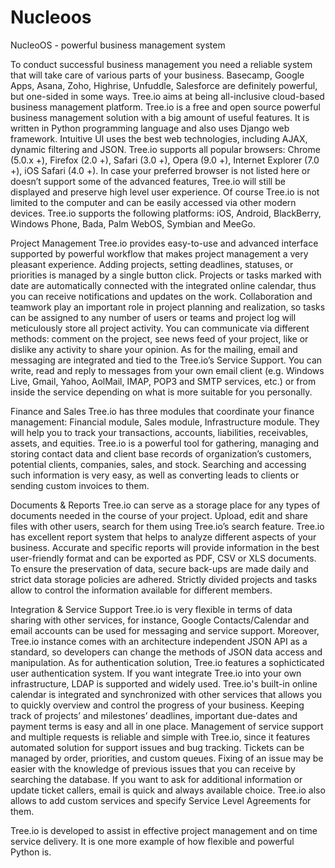 # Nucleoos
NucleoOS - powerful business management system

To conduct successful business management you need a reliable system that will take care of various parts of your business. Basecamp, Google Apps, Asana, Zoho, Highrise, Unfuddle, Salesforce are definitely powerful, but one-sided in some ways. Tree.io aims at being all-inclusive cloud-based business management platform. 
Tree.io is a free and open source powerful business management solution with a big amount of useful features. It is written in Python programming language and also uses Django web framework. 
Intuitive UI uses the best web technologies, including AJAX, dynamic filtering and JSON. Tree.io supports all popular browsers: Chrome (5.0.x +), Firefox (2.0 +), Safari (3.0 +), Opera (9.0 +), Internet Explorer (7.0 +), iOS Safari (4.0 +). In case your preferred browser is not listed here or doesn’t support some of the advanced features, Tree.io will still be displayed and preserve high level user experience. 
Of course Tree.io is not limited to the computer and can be easily accessed via other modern devices. Tree.io supports the following platforms: iOS, Android, BlackBerry, Windows Phone, Bada, Palm WebOS, Symbian and MeeGo.

Project Management
Tree.io provides easy-to-use and advanced interface supported by powerful workflow that makes project management a very pleasant experience. Adding projects, setting deadlines, statuses, or priorities is managed by a single button click. Projects or tasks marked with date are automatically connected with the integrated online calendar, thus you can receive notifications and updates on the work. 
Collaboration and teamwork play an important role in project planning and realization, so tasks can be assigned to any number of users or teams and project log will meticulously store all project activity. You can communicate via different methods: comment on the project, see news feed of your project, like or dislike any activity to share your opinion. 
As for the mailing, email and messaging are integrated and tied to the Tree.io’s Service Support. You can write, read and reply to messages from your own email client (e.g. Windows Live, Gmail, Yahoo, AolMail, IMAP, POP3 and SMTP services, etc.) or from inside the service depending on what is more suitable for you personally.

Finance and Sales
Tree.io has three modules that coordinate your finance management: Financial module, Sales module, Infrastructure module. They will help you to track your transactions, accounts, liabilities, receivables, assets, and equities. 
Tree.io is a powerful tool for gathering, managing and storing contact data and client base records of organization’s customers, potential clients, companies, sales, and stock. Searching and accessing such information is very easy, as well as converting leads to clients or sending custom invoices to them.

Documents & Reports
Tree.io can serve as a storage place for any types of documents needed in the course of your project. Upload, edit and share files with other users, search for them using Tree.io’s search feature. 
Tree.io has excellent report system that helps to analyze different aspects of your business. Accurate and specific reports will provide information in the best user-friendly format and can be exported as PDF, CSV or XLS documents. 
To ensure the preservation of data, secure back-ups are made daily and strict data storage policies are adhered. Strictly divided projects and tasks allow to control the information available for different members.

Integration & Service Support
Tree.io is very flexible in terms of data sharing with other services, for instance, Google Contacts/Calendar and email accounts can be used for messaging and service support. Moreover, Tree.io instance comes with an architecture independent JSON API as a standard, so developers can change the methods of JSON data access and manipulation. As for authentication solution, Tree.io features a sophicticated user authentication system. If you want integrate Tree.io into your own infrastructure, LDAP is supported and widely used. 
Tree.io's built-in online calendar is integrated and synchronized with other services that allows you to quickly overview and control the progress of your business. Keeping track of projects’ and milestones’ deadlines, important due-dates and payment terms is easy and all in one place. 
Management of service support and multiple requests is reliable and simple with Tree.io, since it features automated solution for support issues and bug tracking. Tickets can be managed by order, priorities, and custom queues. Fixing of an issue may be easier with the knowledge of previous issues that you can receive by searching the database. If you want to ask for additional information or update ticket callers, email is quick and always available choice. Tree.io also allows to add custom services and specify Service Level Agreements for them.

Tree.io is developed to assist in effective project management and on time service delivery. It is one more example of how flexible and powerful Python is. 
